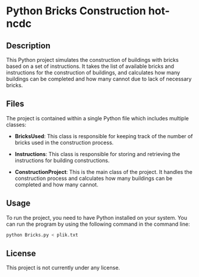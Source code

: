 # Python Bricks Construction hot-ncdc

## Description

This Python project simulates the construction of buildings with bricks based on a set of instructions. It takes the list of available bricks and instructions for the construction of buildings, and calculates how many buildings can be completed and how many cannot due to lack of necessary bricks.

## Files

The project is contained within a single Python file which includes multiple classes:

- **BricksUsed**: This class is responsible for keeping track of the number of bricks used in the construction process.

- **Instructions**: This class is responsible for storing and retrieving the instructions for building constructions.

- **ConstructionProject**: This is the main class of the project. It handles the construction process and calculates how many buildings can be completed and how many cannot.

## Usage

To run the project, you need to have Python installed on your system. You can run the program by using the following command in the command line:

```bash
python Bricks.py < plik.txt
```
## License 

This project is not currently under any license.
